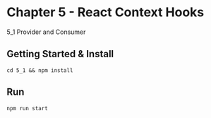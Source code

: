 # Chapter 5 - React Context Hooks

5_1 Provider and Consumer

## Getting Started & Install

```
cd 5_1 && npm install
```

## Run

```
npm run start
```

